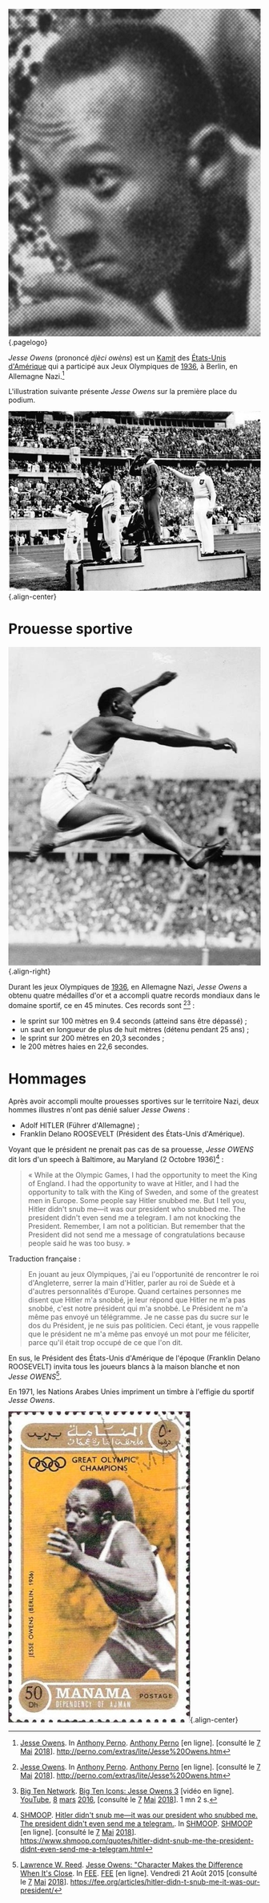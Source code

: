 <!-- TITLE: Jesse Owens -->
<!-- SUBTITLE: Présentation de l'athlète Jesse Owens -->

![Tete De Jesse Owens](/uploads/personnalite/tete-de-jesse-owens.jpg "Tete De Jesse Owens"){.pagelogo}

*Jesse Owens* (prononcé *djèci owèns*) est un [Kamit](/peuple/monde/kamit) des [États-Unis d'Amérique]() qui a participé aux Jeux Olympiques de [1936](), à Berlin, en Allemagne Nazi.[^1]

L'illustration suivante présente *Jesse Owens* sur la première place du podium.

![Bundesarchiv Bild 183 G 00630 Sommerolympiade Siegerehrung Weitsprung](/uploads/personnalite/bundesarchiv-bild-183-g-00630-sommerolympiade-siegerehrung-weitsprung.jpg "Jesse Owens, médaille d'or du saut en longueur"){.align-center}

# Prouesse sportive
![Bundesarchiv Bild 183 R 96374 Berlin Olympiade Jesse Owens Beim Weitsprung Crop](/uploads/personnalite/bundesarchiv-bild-183-r-96374-berlin-olympiade-jesse-owens-beim-weitsprung-crop.jpg "Photo de Jesse Owens en train de faire un saut en longueur"){.align-right}

Durant les jeux Olympiques de [1936](), en Allemagne Nazi, *Jesse Owens* a obtenu quatre médailles d'or et a accompli quatre records mondiaux dans le domaine sportif, ce en 45 minutes. Ces records sont [^1][^2] :
* le sprint sur 100 mètres en 9.4 seconds (atteind sans être dépassé) ;
* un saut en longueur de plus de huit mètres (détenu pendant 25 ans) ;
* le sprint sur 200 mètres en 20,3 secondes ;
* le 200 mètres haies en 22,6 secondes.

# Hommages
Après avoir accompli moulte prouesses sportives sur le territoire Nazi, deux hommes illustres n'ont pas dénié saluer *Jesse Owens* :
* Adolf HITLER (Führer d'Allemagne) ;
* Franklin Delano ROOSEVELT (Président des États-Unis d'Amérique).

Voyant que le président ne prenait pas cas de sa prouesse, *Jesse OWENS* dit lors d'un speech à Baltimore, au Maryland (2 Octobre 1936)[^4] :

> « While at the Olympic Games, I had the opportunity to meet the King of England. I had the opportunity to wave at Hitler, and I had the opportunity to talk with the King of Sweden, and some of the greatest men in Europe. Some people say Hitler snubbed me. But I tell you, Hitler didn't snub me—it was our president who snubbed me. The president didn't even send me a telegram. I am not knocking the President. Remember, I am not a politician. But remember that the President did not send me a message of congratulations because people said he was too busy. »
> 
Traduction française :
> En jouant au jeux Olympiques, j'ai eu l'opportunité de rencontrer le roi d'Angleterre, serrer la main d'Hitler, parler au roi de Suède et à d'autres personnalités d'Europe. Quand certaines personnes me disent que Hitler m'a snobbé, je leur répond que Hitler ne m'a pas snobbé, c'est notre président qui m'a snobbé. Le Président ne m'a même pas envoyé un télégramme. Je ne casse pas du sucre sur le dos du Président, je ne suis pas politicien. Ceci étant, je vous rappelle que le président ne m'a même pas envoyé un mot pour me féliciter, parce qu'il était trop occupé de ce que l'on dit.

En sus, le Président des États-Unis d'Amérique de l'époque (Franklin Delano ROOSEVELT) invita tous les joueurs blancs à la maison blanche et non *Jesse OWENS*[^3].

En 1971, les Nations Arabes Unies impriment un timbre à l'effigie du sportif *Jesse Owens*.

![Jesse Owens 1971 Ajman Stamp](/uploads/personnalite/jesse-owens-1971-ajman-stamp.jpg "Timbre d'Ajman (Nations Arabes Unies) datant de 1971 à l'effigie de Jesse Owens"){.align-center}


[^1]: [Jesse Owens](http://perno.com/extras/lite/Jesse%20Owens.htm). In [Anthony Perno](http://perno.com/). [Anthony Perno](http://perno.com/) [en ligne]. [consulté le [7]() [Mai]() [2018]()]. http://perno.com/extras/lite/Jesse%20Owens.htm
[^2]: [Big Ten Network](https://www.youtube.com/channel/UC4LeRw7pIZ_kseS4Krn_DQA). [Big Ten Icons: Jesse Owens 3](https://www.youtube.com/watch?v=kMnKZ6PYLqo) [vidéo en ligne]. [YouTube](https://www.youtube.com/), [8]() [mars]() [2016](), [consulté le [7]() [Mai]() [2018]()]. 1 mn 2 s.
[^3]: [Lawrence W. Reed](https://fee.org/people/lawrence-w-reed/). [Jesse Owens: "Character Makes the Difference When It's Close](https://fee.org/articles/hitler-didn-t-snub-me-it-was-our-president/). In [FEE](https://fee.org). [FEE](https://fee.org) [en ligne]. Vendredi 21 Août 2015 [consulté le [7]() [Mai]() [2018]()]. https://fee.org/articles/hitler-didn-t-snub-me-it-was-our-president/
[^4]: [SHMOOP](https://www.shmoop.com). [Hitler didn't snub me—it was our president who snubbed me. The president didn't even send me a telegram.](https://www.shmoop.com/quotes/hitler-didnt-snub-me-the-president-didnt-even-send-me-a-telegram.html). In [SHMOOP](https://www.shmoop.com). [SHMOOP](https://www.shmoop.com) [en ligne]. [consulté le [7]() [Mai]() [2018]()]. https://www.shmoop.com/quotes/hitler-didnt-snub-me-the-president-didnt-even-send-me-a-telegram.html